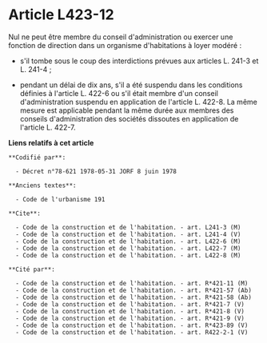 # Article L423-12

Nul ne peut être membre du conseil d'administration ou exercer une fonction de direction dans un organisme d'habitations à
loyer modéré :

- s'il tombe sous le coup des interdictions prévues aux articles L. 241-3 et L. 241-4 ;

- pendant un délai de dix ans, s'il a été suspendu dans les conditions définies à l'article L. 422-6 ou s'il était membre
d'un conseil d'administration suspendu en application de l'article L. 422-8. La même mesure est applicable pendant la même
durée aux membres des conseils d'administration des sociétés dissoutes en application de l'article L. 422-7.

**Liens relatifs à cet article**

	**Codifié par**:

	  - Décret n°78-621 1978-05-31 JORF 8 juin 1978

	**Anciens textes**:

	  - Code de l'urbanisme 191

	**Cite**:

	  - Code de la construction et de l'habitation. - art. L241-3 (M)
	  - Code de la construction et de l'habitation. - art. L241-4 (V)
	  - Code de la construction et de l'habitation. - art. L422-6 (M)
	  - Code de la construction et de l'habitation. - art. L422-7 (M)
	  - Code de la construction et de l'habitation. - art. L422-8 (M)

	**Cité par**:

	  - Code de la construction et de l'habitation. - art. R*421-11 (M)
	  - Code de la construction et de l'habitation. - art. R*421-57 (Ab)
	  - Code de la construction et de l'habitation. - art. R*421-58 (Ab)
	  - Code de la construction et de l'habitation. - art. R*421-7 (V)
	  - Code de la construction et de l'habitation. - art. R*421-8 (V)
	  - Code de la construction et de l'habitation. - art. R*421-9 (V)
	  - Code de la construction et de l'habitation. - art. R*423-89 (V)
	  - Code de la construction et de l'habitation. - art. R422-2-1 (V)
